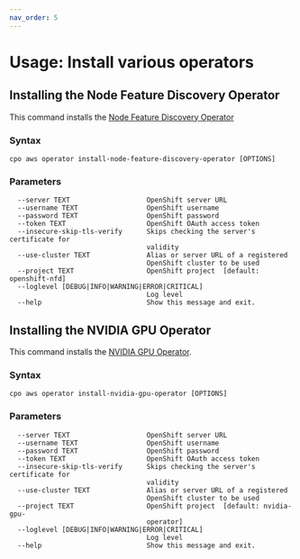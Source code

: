 ```yaml
---
nav_order: 5
---
```


# Usage: Install various operators

## Installing the Node Feature Discovery Operator

This command installs the [Node Feature Discovery Operator](https://docs.openshift.com/container-platform/latest/hardware_enablement/psap-node-feature-discovery-operator.html)

### Syntax

```shell
cpo aws operator install-node-feature-discovery-operator [OPTIONS]
```

### Parameters

```
  --server TEXT                   OpenShift server URL
  --username TEXT                 OpenShift username
  --password TEXT                 OpenShift password
  --token TEXT                    OpenShift OAuth access token
  --insecure-skip-tls-verify      Skips checking the server's certificate for
                                  validity
  --use-cluster TEXT              Alias or server URL of a registered
                                  OpenShift cluster to be used
  --project TEXT                  OpenShift project  [default: openshift-nfd]
  --loglevel [DEBUG|INFO|WARNING|ERROR|CRITICAL]
                                  Log level
  --help                          Show this message and exit.
```

## Installing the NVIDIA GPU Operator

This command installs the [NVIDIA GPU Operator](https://docs.nvidia.com/datacenter/cloud-native/gpu-operator/latest/index.html).

### Syntax

```shell
cpo aws operator install-nvidia-gpu-operator [OPTIONS]
```

### Parameters

```
  --server TEXT                   OpenShift server URL
  --username TEXT                 OpenShift username
  --password TEXT                 OpenShift password
  --token TEXT                    OpenShift OAuth access token
  --insecure-skip-tls-verify      Skips checking the server's certificate for
                                  validity
  --use-cluster TEXT              Alias or server URL of a registered
                                  OpenShift cluster to be used
  --project TEXT                  OpenShift project  [default: nvidia-gpu-
                                  operator]
  --loglevel [DEBUG|INFO|WARNING|ERROR|CRITICAL]
                                  Log level
  --help                          Show this message and exit.
```
